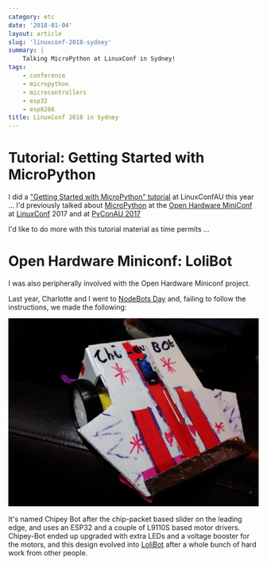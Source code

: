 ```yaml
---
category: etc
date: '2018-01-04'
layout: article
slug: 'linuxconf-2018-sydney'
summary: |
    Talking MicroPython at LinuxConf in Sydney!
tags:
    - conference
    - micropython
    - microcontrollers
    - esp32
    - esp8266
title: LinuxConf 2018 in Sydney
---
```


# Tutorial: Getting Started with MicroPython

I did a ["Getting Started with MicroPython" tutorial](/talk/lca2018/) at LinuxConfAU this year ...
I'd previously talked about [MicroPython](https://micropython.org/) at the
[Open Hardware MiniConf](https://openhardwareconf.org/) at 
[LinuxConf](https://linux.conf.au/) 2017 and at
[PyConAU 2017](/art/pycon-2017-melbourne/)

I'd like to do more with this tutorial material as time permits ...

# Open Hardware Miniconf: LoliBot

I was also peripherally involved with the Open Hardware Miniconf project.

Last year, Charlotte and I went to [NodeBots Day](https://github.com/nodebots/nodebotsday) and,
failing to follow the instructions, we made the following:

![Chipey Bot](img/chipey-bot.jpg)

It's named Chipey Bot after the chip-packet based slider on the leading edge, and uses an ESP32
and a couple of L9110S based motor drivers.  Chipey-Bot ended up upgraded with extra LEDs and
a voltage booster for the motors, and this design evolved into
[LoliBot](https://github.com/CCHS-Melbourne/LoliBot) after a whole
bunch of hard work from other people.

